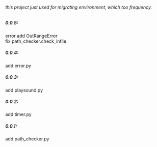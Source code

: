 ###### this project just used for migrating environment, which too frequency.  
##### 0.0.5:  
error add OutRangeError  
fix path_checker.check_infile  
##### 0.0.4:  
add error.py  
##### 0.0.3:  
add playsound.py  
##### 0.0.2:  
add timer.py  
##### 0.0.1:  
add path_checker.py  